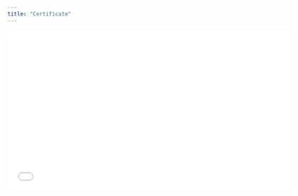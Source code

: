 ```yaml
---
title: "Certificate"
---
```


<iframe width="640" height="360" src="{{site.baseurl}}/questionmaker/build/Cert.jpg" frameborder="0" allowfullscreen></iframe>